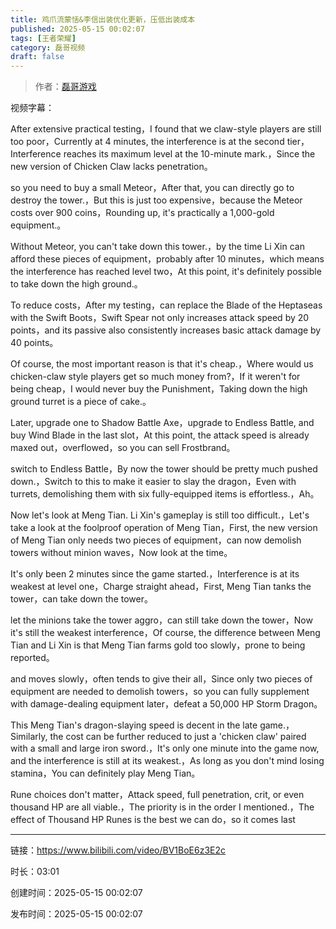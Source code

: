 ```yaml
---
title: 鸡爪流蒙恬&李信出装优化更新，压低出装成本
published: 2025-05-15 00:02:07
tags: [王者荣耀]
category: 磊哥视频
draft: false
---
```



> 作者：[磊哥游戏](https://space.bilibili.com/268941858?spm_id_from=333.788.upinfo.head.click)

视频字幕：

After extensive practical testing，I found that we claw-style players are still too poor，Currently at 4 minutes, the interference is at the second tier，Interference reaches its maximum level at the 10-minute mark.，Since the new version of Chicken Claw lacks penetration。

so you need to buy a small Meteor，After that, you can directly go to destroy the tower.，But this is just too expensive，because the Meteor costs over 900 coins，Rounding up, it's practically a 1,000-gold equipment.。

Without Meteor, you can't take down this tower.，by the time Li Xin can afford these pieces of equipment，probably after 10 minutes，which means the interference has reached level two，At this point, it's definitely possible to take down the high ground.。

To reduce costs，After my testing，can replace the Blade of the Heptaseas with the Swift Boots，Swift Spear not only increases attack speed by 20 points，and its passive also consistently increases basic attack damage by 40 points。

Of course, the most important reason is that it's cheap.，Where would us chicken-claw style players get so much money from?，If it weren't for being cheap，I would never buy the Punishment，Taking down the high ground turret is a piece of cake.。

Later, upgrade one to Shadow Battle Axe，upgrade to Endless Battle, and buy Wind Blade in the last slot，At this point, the attack speed is already maxed out，overflowed，so you can sell Frostbrand。

switch to Endless Battle，By now the tower should be pretty much pushed down.，Switch to this to make it easier to slay the dragon，Even with turrets, demolishing them with six fully-equipped items is effortless.，Ah。

Now let's look at Meng Tian. Li Xin's gameplay is still too difficult.，Let's take a look at the foolproof operation of Meng Tian，First, the new version of Meng Tian only needs two pieces of equipment，can now demolish towers without minion waves，Now look at the time。

It's only been 2 minutes since the game started.，Interference is at its weakest at level one，Charge straight ahead，First, Meng Tian tanks the tower，can take down the tower。

let the minions take the tower aggro，can still take down the tower，Now it's still the weakest interference，Of course, the difference between Meng Tian and Li Xin is that Meng Tian farms gold too slowly，prone to being reported。

and moves slowly，often tends to give their all，Since only two pieces of equipment are needed to demolish towers，so you can fully supplement with damage-dealing equipment later，defeat a 50,000 HP Storm Dragon。

This Meng Tian's dragon-slaying speed is decent in the late game.，Similarly, the cost can be further reduced to just a 'chicken claw' paired with a small and large iron sword.，It's only one minute into the game now, and the interference is still at its weakest.，As long as you don't mind losing stamina，You can definitely play Meng Tian。

Rune choices don't matter，Attack speed, full penetration, crit, or even thousand HP are all viable.，The priority is in the order I mentioned.，The effect of Thousand HP Runes is the best we can do，so it comes last

---

链接：https://www.bilibili.com/video/BV1BoE6z3E2c

时长：03:01

创建时间：2025-05-15 00:02:07

发布时间：2025-05-15 00:02:07
